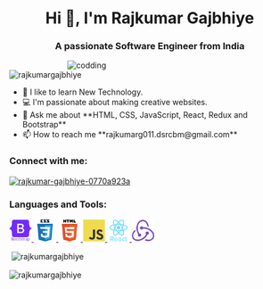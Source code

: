 <h1 align="center">Hi 👋, I'm Rajkumar Gajbhiye</h1>
<h3 align="center">A passionate Software Engineer from India</h3>

<img align="right" alt="codding" width="400" src="https://camo.githubusercontent.com/19db51af5f90f1b152bc0b9078f5fe97053955be5074f03f17019c70345bdcdb/68747470733a2f2f6d69726f2e6d656469756d2e636f6d2f6d61782f313336302f302a37513379765349765f7430696f4a2d5a2e676966">

<p align="left"> <img src="https://komarev.com/ghpvc/?username=rajkumargajbhiye&label=Profile%20views&color=0e75b6&style=flat" alt="rajkumargajbhiye" /> </p>

<ul>
<li> 🌱 I like to learn New Technology.</li>
<li> 💻 I'm passionate about making creative websites.</li>
<li> 💬 Ask me about **HTML, CSS, JavaScript, React, Redux and Bootstrap**</li>
<li> 📫 How to reach me **rajkumarg011.dsrcbm@gmail.com**</li>
</ul>

<h3 align="left">Connect with me:</h3>
<p align="left">
<a href="https://linkedin.com/in/rajkumar-gajbhiye-0770a923a" target="blank"><img align="center" src="https://raw.githubusercontent.com/rahuldkjain/github-profile-readme-generator/master/src/images/icons/Social/linked-in-alt.svg" alt="rajkumar-gajbhiye-0770a923a" height="30" width="40" /></a>
</p>

<h3 align="left">Languages and Tools:</h3>
<p align="left"> <a href="https://getbootstrap.com" target="_blank" rel="noreferrer" style="color:purple"> <img src="https://raw.githubusercontent.com/devicons/devicon/master/icons/bootstrap/bootstrap-plain-wordmark.svg" alt="bootstrap" width="40" height="40"/> </a> <a href="https://www.w3schools.com/css/" target="_blank" rel="noreferrer"> <img src="https://raw.githubusercontent.com/devicons/devicon/master/icons/css3/css3-original-wordmark.svg" alt="css3" width="40" height="40"/> </a> <a href="https://www.w3.org/html/" target="_blank" rel="noreferrer"> <img src="https://raw.githubusercontent.com/devicons/devicon/master/icons/html5/html5-original-wordmark.svg" alt="html5" width="40" height="40"/> </a> <a href="https://developer.mozilla.org/en-US/docs/Web/JavaScript" target="_blank" rel="noreferrer"> <img src="https://raw.githubusercontent.com/devicons/devicon/master/icons/javascript/javascript-original.svg" alt="javascript" width="40" height="40"/> </a> <a href="https://reactjs.org/" target="_blank" rel="noreferrer"> <img src="https://raw.githubusercontent.com/devicons/devicon/master/icons/react/react-original-wordmark.svg" alt="react" width="40" height="40"/> </a> <a href="https://redux.js.org" target="_blank" rel="noreferrer"> <img src="https://raw.githubusercontent.com/devicons/devicon/master/icons/redux/redux-original.svg" alt="redux" width="40" height="40"/> </a> </p>

<p>&nbsp;<img align="center" src="https://github-readme-stats.vercel.app/api?username=rajkumargajbhiye&show_icons=true&locale=en" alt="rajkumargajbhiye" /></p>

<p><img align="center" src="https://github-readme-streak-stats.herokuapp.com/?user=rajkumargajbhiye&" alt="rajkumargajbhiye" /></p>
